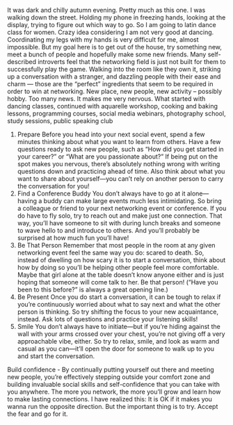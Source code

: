 It was dark and chilly autumn evening. Pretty much as this one. I was walking down the street. Holding my phone in freezing hands, looking at the display, trying to figure out which way to go. 
So I am going to latin dance class for women. Crazy idea considering I am not very good at dancing. Coordinating my legs with my hands is very difficult for me, almost impossible. But my goal here is to get out of the house, try something new, meet a bunch of people and hopefully make some new friends.
Many self-described introverts feel that the networking field is just not built for them to successfully play the game. Walking into the room like they own it, striking up a conversation with a stranger, and dazzling people with their ease and charm — those are the “perfect” ingredients that seem to be required in order to win at networking.
New place, new people, new activity – possibly hobby. Too many news. It makes me very nervous. 
What started with dancing classes, continued with aquarelle workshop, cooking and baking lessons, programming courses, social media webinars, photography school, 
study sessions, public speaking club
1. Prepare
Before you head into your next social event, spend a few minutes thinking about what you want to learn from others. Have a few questions ready to ask new people, such as “How did you get started in your career?” or “What are you passionate about?” If being put on the spot makes you nervous, there’s absolutely nothing wrong with writing questions down and practicing ahead of time. Also think about what you want to share about yourself—you can’t rely on another person to carry the conversation for you!
2. Find a Conference Buddy
You don’t always have to go at it alone—having a buddy can make large events much less intimidating. So bring a colleague or friend to your next networking event or conference. If you do have to fly solo, try to reach out and make just one connection. That way, you’ll have someone to sit with during lunch breaks and someone to wave hello to and introduce to others. And you’ll probably be surprised at how much fun you’ll have!
3. Be That Person
Remember that most people in the room at any given networking event feel the same way you do: scared to death. So, instead of dwelling on how scary it is to start a conversation, think about how by doing so you’ll be helping other people feel more comfortable. Maybe that girl alone at the table doesn’t know anyone either and is just hoping that someone will come talk to her. Be that person! (“Have you been to this before?” is always a great opening line.)
4. Be Present
Once you do start a conversation, it can be tough to relax if you’re continuously worried about what to say next and what the other person is thinking. So try shifting the focus to your new acquaintance, instead. Ask lots of questions and practice your listening skills!
5. Smile
You don’t always have to initiate—but if you’re hiding against the wall with your arms crossed over your chest, you’re not giving off a very approachable vibe, either. So try to relax, smile, and look as warm and casual as you can—it’ll open the door for someone to walk up to you and start the conversation.

Build confidence - By continually putting yourself out there and meeting new people, you’re effectively stepping outside your comfort zone and building invaluable social skills and self-confidence that you can take with you anywhere. The more you network, the more you’ll grow and learn how to make lasting connections.
I have realized this: It is OK if it makes you wanna run the opposite direction. But the important thing is to try. Accept the fear and go for it.
